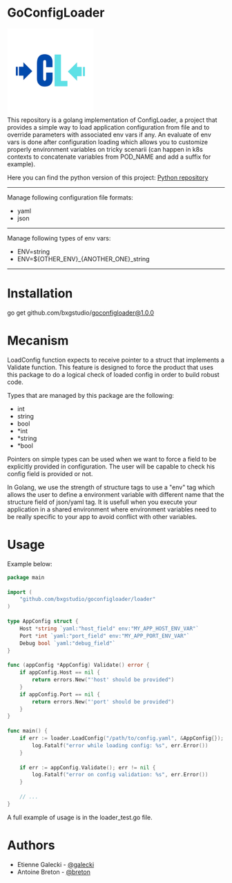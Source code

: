 # GoConfigLoader
<img src="./assets/CL.png" alt="Texte alternatif" width="200"/>
<br/>
This repository is a golang implementation of ConfigLoader, a project that provides a simple way to load application configuration from file and to override parameters with associated env vars if any.
An evaluate of env vars is done after configuration loading which allows you to customize properly environment variables on tricky scenarii (can happen in k8s contexts to concatenate variables from POD_NAME and add a suffix for example).

Here you can find the python version of this project: [Python repository](https://github.com/bxgstudio/pyconfigloader)

---

Manage following configuration file formats: 
- yaml
- json

---

Manage following types of env vars:
- ENV=string
- ENV=${OTHER_ENV}_{ANOTHER_ONE}_string

---

# Installation

go get github.com/bxgstudio/goconfigloader@1.0.0

# Mecanism

LoadConfig function expects to receive pointer to a struct that implements a Validate function. This feature is designed to force the product that uses this package to do a logical check of loaded config in order to build robust code.

Types that are managed by this package are the following:
- int
- string
- bool
- *int
- *string
- *bool

Pointers on simple types can be used when we want to force a field to be explicitly provided in configuration.
The user will be capable to check his config field is provided or not. 

In Golang, we use the strength of structure tags to use a "env" tag which allows the user to define a environment variable with different name that the structure field of json/yaml tag. It is usefull when you execute your application in a shared environment where environment variables need to be really specific to your app to avoid conflict with other variables.

# Usage

Example below:
```go
package main

import (
    "github.com/bxgstudio/goconfigloader/loader"
)

type AppConfig struct {
    Host *string `yaml:"host_field" env:"MY_APP_HOST_ENV_VAR"`
    Port *int `yaml:"port_field" env:"MY_APP_PORT_ENV_VAR"`
    Debug bool `yaml:"debug_field"`
} 

func (appConfig *AppConfig) Validate() error {
    if appConfig.Host == nil {
        return errors.New("'host' should be provided")
    }
    if appConfig.Port == nil {
        return errors.New("'port' should be provided")
    }
}

func main() {
    if err := loader.LoadConfig("/path/to/config.yaml", &AppConfig{}); err != nil {
        log.Fatalf("error while loading config: %s", err.Error())
    }

    if err := appConfig.Validate(); err != nil {
        log.Fatalf("error on config validation: %s", err.Error())
    }

    // ...
}
```

A full example of usage is in the loader_test.go file.

# Authors

- Etienne Galecki - [@galecki](https://github.com/egck)
- Antoine Breton - [@breton](https://github.com/antbreton)